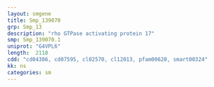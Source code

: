 ```yaml
---
layout: smgene
title: Smp_139070
grp: Smp_13
description: "rho GTPase activating protein 17"
smp: Smp_139070.1
uniprot: "G4VPL6"
length:  2118
cdd: "cd04386, cd07595, cl02570, cl12013, pfam00620, smart00324"
kk: ns
categories: sm
---
```

